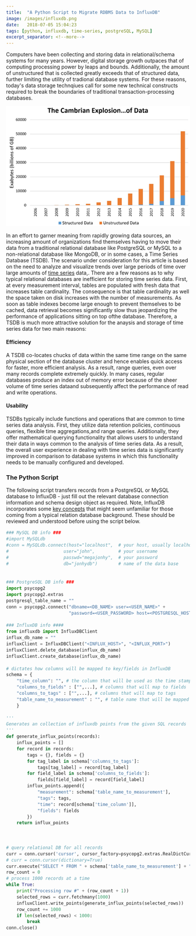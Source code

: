 ```yaml
--- 
title:  "A Python Script to Migrate RDBMS Data to InfluxDB"
image: /images/influxdb.png
date:   2018-07-05 15:04:23
tags: [python, influxdb, time-series, postgreSQL, MySQL]
excerpt_separator: <!--more-->
---
```

Computers have been collecting and storing data in relational/schema systems for many years. However, digital storage growth outpaces that of computing processing power by leaps and bounds. Additionally, the amount of unstructured that is collected greatly exceeds that of structured data, further limiting the utility of tradional database systems. For these reasons, today's data storage technqiues call for some new technical constructs required to break the boundaries of traditional transaction-processing databases.
<!--more-->

<img src="/images/data-explosion.jpg" alt="drawing" width="600px"/>

In an effort to garner meaning from rapidly growing data sources, an increasing amount of organizations find themselves having to move their data from a traditional relational database like PostgreSQL or MySQL to a non-relational database like MongoDB, or in some cases, a Time Series Database (TSDB). The scenario under consideration for this article is based on the need to analyze and visualize trends over large periods of time over large amounts of [time series](https://en.wikipedia.org/wiki/Time_series#Panel_data) data,. There are a few reasons as to why typical relational databases are inefficient for storing time series data. First, at every measurement interval, tables are populated with fresh data that increases table cardinality. The consequence is that table cardinality as well the space taken on disk increases with the number of measurements. As soon as table indexes become large enough to prevent themselves to be cached, data retrieval becomes significantly slow thus jeopardizing the performance of applications sitting on top ofthe database. Therefore, a TSDB is much more attractive solution for the anaysis and storage of time series data for two main reasons:

#### Efficiency

A TSDB co-locates chucks of data within the same time range on the same physical section of the database cluster and hence enables quick access for faster, more efficient analysis. As a result, range queries, even over many records complete extremely quickly.  In many cases, regular databases produce an index out of memory error because of the sheer volume of time series dataand subsequently affect the performance of read and write operations.

#### Usability

TSDBs typically include functions and operations that are common to time series data analysis. First, they utilize data retention policies, continuous queries, flexible time aggregations,and range queries.  Additionally, they offer mathematical querying functionality that allows users to understand their data in ways common to the analysis of time series data. As a result, the overall user experience in dealing with time series data is significantly improved in comparison to database systems in which this functionality needs to be manually configured and developed.

### The Python Script

The following script transfers records from a PostgreSQL or MySQL database to InfluxDB - just fill out the relevant database connection information and schema design object as required. Note, InfluxDB incorporates some [key concepts](https://docs.influxdata.com/influxdb/v1.5/concepts/key_concepts/) that might seem unfamiliar for those coming from a typical relation database background. These should be reviewed and understood before using the script below. 

```python
### MySQL DB info ###
#import MySQLdb
#conn = MySQLdb.connect(host="localhost",  # your host, usually localhost
#                     user="john",         # your username
#                     passwd="megajonhy",  # your password
#                     db="jonhydb")        # name of the data base


### PostgreSQL DB info ###
import psycopg2
import psycopg2.extras
postgresql_table_name = ""
conn = psycopg2.connect("dbname=<DB_NAME> user=<USER_NAME>" +
                        "password=<USER_PASSWORD> host=<POSTGRESQL_HOST>")

### InfluxDB info ####
from influxdb import InfluxDBClient
influx_db_name = ""
influxClient = InfluxDBClient("<INFLUX_HOST>", "<INFLUX_PORT>")
influxClient.delete_database(influx_db_name)
influxClient.create_database(influx_db_name)

# dictates how columns will be mapped to key/fields in InfluxDB
schema = {
    "time_column": "", # the column that will be used as the time stamp in influx
    "columns_to_fields" : ["",...], # columns that will map to fields 
    "columns_to_tags" : ["",...], # columns that will map to tags
    "table_name_to_measurement" : "", # table name that will be mapped to measurement
    }

'''
Generates an collection of influxdb points from the given SQL records
'''
def generate_influx_points(records):
    influx_points = []
    for record in records:
        tags = {}, fields = {}
        for tag_label in schema['columns_to_tags']:
            tags[tag_label] = record[tag_label]
        for field_label in schema['columns_to_fields']:
            fields[field_label] = record[field_label]
        influx_points.append({
            "measurement": schema['table_name_to_measurement'],
            "tags": tags,
            "time": record[schema['time_column']],
            "fields": fields
        })
    return influx_points



# query relational DB for all records
curr = conn.cursor('cursor', cursor_factory=psycopg2.extras.RealDictCursor)
# curr = conn.cursor(dictionary=True)
curr.execute("SELECT * FROM " + schema['table_name_to_measurement'] + "ORDER BY " + schema['column_to_time'] + " DESC;")
row_count = 0
# process 1000 records at a time
while True:
    print("Processing row #" + (row_count + 1))
    selected_rows = curr.fetchmany(1000)
    influxClient.write_points(generate_influx_points(selected_rows))
    row_count += 1000
    if len(selected_rows) < 1000:
        break
conn.close()
```

